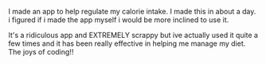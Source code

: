 I made an app to help regulate my calorie intake. I made this in about a day. i figured if i made the app myself i would be more inclined to use it.

It's a ridiculous app and EXTREMELY scrappy but ive actually used it quite a few times and it has been really effective in helping me manage my diet. The joys of coding!!
